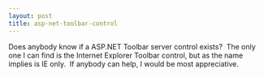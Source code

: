 ```yaml
---
layout: post
title: asp-net-toolbar-control
---
```

Does anybody know if a ASP.NET Toolbar server control exists?  The only
one I can find is the Internet Explorer Toolbar control, but as the name
implies is IE only.  If anybody can help, I would be most appreciative.
